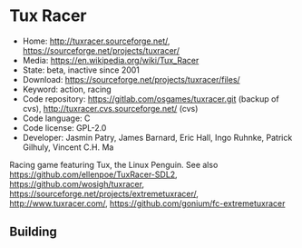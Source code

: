 # Tux Racer

- Home: http://tuxracer.sourceforge.net/, https://sourceforge.net/projects/tuxracer/
- Media: https://en.wikipedia.org/wiki/Tux_Racer
- State: beta, inactive since 2001
- Download: https://sourceforge.net/projects/tuxracer/files/
- Keyword: action, racing
- Code repository: https://gitlab.com/osgames/tuxracer.git (backup of cvs), http://tuxracer.cvs.sourceforge.net/ (cvs)
- Code language: C
- Code license: GPL-2.0
- Developer: Jasmin Patry, James Barnard, Eric Hall, Ingo Ruhnke, Patrick Gilhuly, Vincent C.H. Ma

Racing game featuring Tux, the Linux Penguin.
See also https://github.com/ellenpoe/TuxRacer-SDL2, https://github.com/wosigh/tuxracer, https://sourceforge.net/projects/extremetuxracer/, http://www.tuxracer.com/, https://github.com/gonium/fc-extremetuxracer

## Building
